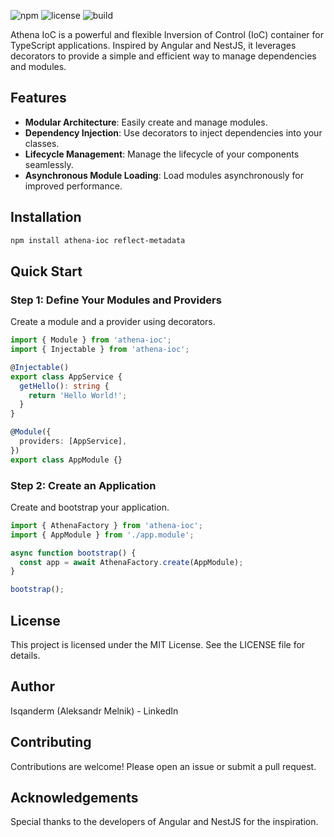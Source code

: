 ![npm](https://img.shields.io/npm/v/athena-ioc)
![license](https://img.shields.io/npm/l/athena-ioc)
![build](https://img.shields.io/github/actions/workflow/status/Isqanderm/ioc/build.yml)

Athena IoC is a powerful and flexible Inversion of Control (IoC) container for TypeScript applications. Inspired by Angular and NestJS, it leverages decorators to provide a simple and efficient way to manage dependencies and modules.

## Features

- **Modular Architecture**: Easily create and manage modules.
- **Dependency Injection**: Use decorators to inject dependencies into your classes.
- **Lifecycle Management**: Manage the lifecycle of your components seamlessly.
- **Asynchronous Module Loading**: Load modules asynchronously for improved performance.

## Installation

```bash
npm install athena-ioc reflect-metadata
```

## Quick Start

### Step 1: Define Your Modules and Providers

Create a module and a provider using decorators.

```typescript
import { Module } from 'athena-ioc';
import { Injectable } from 'athena-ioc';

@Injectable()
export class AppService {
  getHello(): string {
    return 'Hello World!';
  }
}

@Module({
  providers: [AppService],
})
export class AppModule {}
```

### Step 2: Create an Application

Create and bootstrap your application.

```typescript
import { AthenaFactory } from 'athena-ioc';
import { AppModule } from './app.module';

async function bootstrap() {
  const app = await AthenaFactory.create(AppModule);
}

bootstrap();
```

## License

This project is licensed under the MIT License. See the LICENSE file for details.

## Author

Isqanderm (Aleksandr Melnik) - LinkedIn

## Contributing

Contributions are welcome! Please open an issue or submit a pull request.

## Acknowledgements

Special thanks to the developers of Angular and NestJS for the inspiration.


